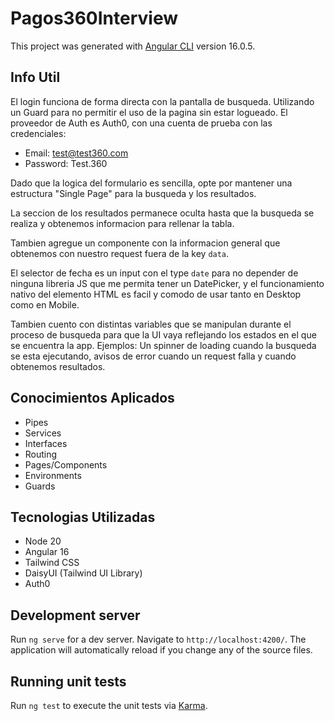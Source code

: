 # Pagos360Interview

This project was generated with [Angular CLI](https://github.com/angular/angular-cli) version 16.0.5.

## Info Util
El login funciona de forma directa con la pantalla de busqueda. Utilizando un Guard para no permitir el uso de la pagina sin estar logueado. El proveedor de Auth es Auth0, con una cuenta de prueba con las credenciales:
- Email: test@test360.com
- Password: Test.360

Dado que la logica del formulario es sencilla, opte por mantener una estructura "Single Page" para la busqueda y los resultados.

La seccion de los resultados permanece oculta hasta que la busqueda se realiza y obtenemos informacion para rellenar la tabla.

Tambien agregue un componente con la informacion general que obtenemos con nuestro request fuera de la key `data`.

El selector de fecha es un input con el type `date` para no depender de ninguna libreria JS que me permita tener un DatePicker, y el funcionamiento nativo del elemento HTML es facil y comodo de usar tanto en Desktop como en Mobile.

Tambien cuento con distintas variables que se manipulan durante el proceso de busqueda para que la UI vaya reflejando los estados en el que se encuentra la app. 
Ejemplos: Un spinner de loading cuando la busqueda se esta ejecutando, avisos de error cuando un request falla y cuando obtenemos resultados.


## Conocimientos Aplicados
- Pipes
- Services
- Interfaces
- Routing
- Pages/Components
- Environments
- Guards


## Tecnologias Utilizadas
- Node 20
- Angular 16
- Tailwind CSS
- DaisyUI (Tailwind UI Library)
- Auth0

## Development server

Run `ng serve` for a dev server. Navigate to `http://localhost:4200/`. The application will automatically reload if you change any of the source files.

## Running unit tests

Run `ng test` to execute the unit tests via [Karma](https://karma-runner.github.io).

